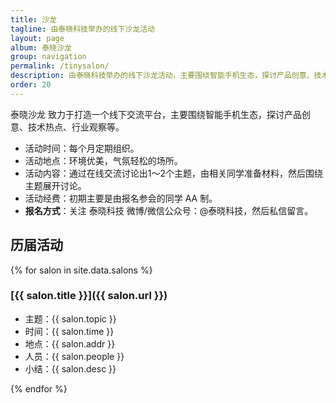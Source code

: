 ```yaml
---
title: 沙龙
tagline: 由泰晓科技举办的线下沙龙活动
layout: page
album: 泰晓沙龙
group: navigation
permalink: /tinysalon/
description: 由泰晓科技举办的线下沙龙活动，主要围绕智能手机生态，探讨产品创意、技术热点、行业观察等。
order: 20
---
```


泰晓沙龙 致力于打造一个线下交流平台，主要围绕智能手机生态，探讨产品创意、技术热点、行业观察等。

* 活动时间：每个月定期组织。
* 活动地点：环境优美，气氛轻松的场所。
* 活动内容：通过在线交流讨论出1～2个主题，由相关同学准备材料，然后围绕主题展开讨论。
* 活动经费：初期主要是由报名参会的同学 AA 制。
* <b>报名方式</b>：关注 泰晓科技 微博/微信公众号：@泰晓科技，然后私信留言。

## 历届活动

{% for salon in site.data.salons %}

### [{{ salon.title }}]({{ salon.url }})

  * 主题：{{ salon.topic }}
  * 时间：{{ salon.time }}
  * 地点：{{ salon.addr }}
  * 人员：{{ salon.people }}
  * 小结：{{ salon.desc }}

{% endfor %}
